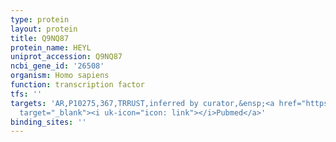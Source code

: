 ```yaml
---
type: protein
layout: protein
title: Q9NQ87
protein_name: HEYL
uniprot_accession: Q9NQ87
ncbi_gene_id: '26508'
organism: Homo sapiens
function: transcription factor
tfs: ''
targets: 'AR,P10275,367,TRRUST,inferred by curator,&ensp;<a href="https://www.ncbi.nlm.nih.gov/pubmed/?term=21454491%5Buid%5D"
  target="_blank"><i uk-icon="icon: link"></i>Pubmed</a>'
binding_sites: ''
---
```

